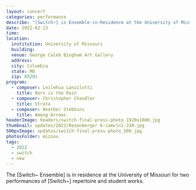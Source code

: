 ```yaml
---
layout: concert
categories: performance
describe: "[Switch~] is Ensemble-in-Residence at the University of Missouri. Works by Leilehua Lanzilotti, Christopher Chandler, and Heather Stebbins at the George Caleb Bingham Art Gallery."
date: 2022-02-13
time:
location:
  institution: University of Missouri
  building:
  venue: George Caleb Bingham Art Gallery
  address:
  city: Columbia
  state: MO
  zip: 65201
program:
  - composer: Leilehua Lanzilotti
    title: Born is the Rain
  - composer: Christopher Chandler
    title: Strata
  - composer: Heather Stebbins
    title: Among Arrows
headerImage: headers/switch-final-press-photo_1920x1080.jpg
thumbnail: updates/2022/Rosenberger 6-camvln1-330.jpg
500pxImage: updates/switch-final-press-photo_500.jpg
photosFolder: mizzou
tags:
  - 2022
  - switch
  - new
---
```


The [Switch~ Ensemble] is in residence at the University of Missouri for two performances of [Switch~] repertoire and student works.
